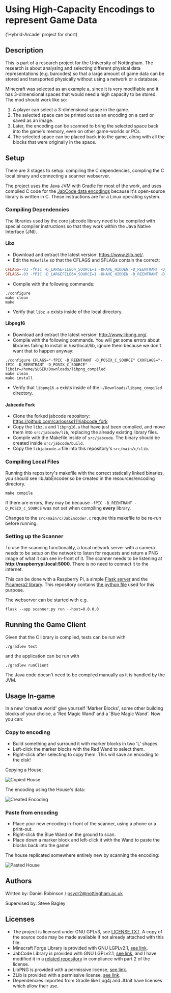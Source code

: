 # Using High-Capacity Encodings to represent Game Data
('Hybrid-Arcade' project for short)

## Description
This is part of a research project for the University of Nottingham. The research is about analysing and selecting  different physical data representations (e.g. barcodes) so that a large amount of game data can be stored and transported physically without using a network or a database.

Minecraft was selected as an example a, since it is very modifiable and it has 3-dimensional spaces that would need a high capacity to be stored. The mod should work like so:
1. A player can select a 3-dimensional space in the game.
1. The selected space can be printed out as an encoding on a card or saved as an image.
1. Later, the encoding can be scanned to bring the selected space back into the game's memory, even on other game-worlds or PCs.
1. The selected space can be placed back into the game, along with all the blocks that were originally in the space.

## Setup
There are 3 stages to setup: compiling the C dependencies, compling the C local binary and connecting a scanner webserver.

The project uses the Java JVM with Gradle for most of the work, and uses compiled C code for the 
[JabCode data encodings][jabcode_library] because it's open-source library is written in C. These 
instructions are for a Linux operating system.

### Compiling Dependencies
The libraries used by the core jabcode library need to be compiled with special compiler instructions
so that they work within the Java Native Interface (JNI).

#### Libz
* Download and extract the latest version: https://www.zlib.net/. 
* Edit the `Makefile` so that the CFLAGS and SFLAGs contain the correct:
```makefile
CFLAGS=-O3 -fPIC -D_LARGEFILE64_SOURCE=1 -DHAVE_HIDDEN -D_REENTRANT -D_POSIX_C_SOURCE
SFLAGS=-O3 -fPIC -D_LARGEFILE64_SOURCE=1 -DHAVE_HIDDEN -D_REENTRANT -D_POSIX_C_SOURCE
```
* Compile with the following commands:
```
./configure
make clean
make
```
* Verify that `libz.a` exists inside of the local directory.

#### Libpng16
* Download and extract the latest version: http://www.libpng.org/.
* Compile with the following commands. You will get some errors about libraries failing to install in
/usr/local/lib, ignore them because we don't want that to happen anyway:
```
./configure CFLAGS="-fPIC -D_REENTRANT -D_POSIX_C_SOURCE" CXXFLAGS="-fPIC -D_REENTRANT -D_POSIX_C_SOURCE" --libdir=/home/$USER/Downloads/libpng_compiled
make clean
make install
```
* Verify that `libpng16.a` exists inside of the `~/Downloads/libpng_compiled` directory.

#### Jabcode Fork
* Clone the forked jabcode repository: https://github.com/carlossss111/jabcode_fork
* Copy the `libz.a` and `libpng16.a` that have just been compiled, and move them into `src/jabcode/lib`, replacing
the already existing library files.
* Compile with the Makefile inside of `src/jabcode`. The binary should be created inside `src/jabcode/build`.
* Copy the `libjabcode.a` file into this repository's `src/main/c/clib`.

### Compiling Local Files
Running this repository's makefile with the correct statically linked binaries, you should see libJabEncoder.so 
be created in the resources/encoding directory.
```
make compile
```
If there are errors, they may be because `-fPIC -D_REENTRANT -D_POSIX_C_SOURCE` was not
set when compiling **every** library.

Changes to the `src/main/c/JabEncoder.c` require this makefile to be re-run before running.

### Setting up the Scanner
To use the scanning functionality, a local network server with a camera needs to be setup on the network to listen for requests 
and return a PNG image of what it can see in-front of it. The scanner needs to be listening at **http[]()://raspberrypi.local:5000**.
There is no need to connect it to the internet.

This can be done with a Raspberry Pi, a simple [Flask server][flask] and the [Picamera2 library][picam].
This repository contains [the python file][pyfile] used for this purpose.

The webserver can be started with e.g.
```
flask --app scanner.py run --host=0.0.0.0
```

## Running the Game Client
Given that the C library is compiled, tests can be run with
```
./gradlew test
```
and the application can be run with
```
./gradlew runClient
```
The Java code doesn't need to be compiled manually as it is handled by the JVM.

## Usage In-game
In a new 'creative world' give yourself 'Marker Blocks', some other building blocks of your choice, 
a 'Red Magic Wand' and a 'Blue Magic Wand'. Now you can:

### Copy to encoding
* Build something and surround it with marker blocks in two 'L' shapes.
* Left-click the marker blocks with the Red Wand to select them.
* Right-click after selecting to copy them. This will save an encoding to the disk!

Copying a House:

![Copied House][copy_image]

The encoding using the House's data:

![Created Encoding][copy_barcode]

### Paste from encoding
* Place your new encoding in-front of the scanner, using a phone or a print-out.
* Right-click the Blue Wand on the ground to scan.
* Place down a marker block and left-click it with the Wand to paste the blocks back into the game!

The house replicated somewhere entirely new by scanning the encoding:

![Pasted House][paste_image]

## Authors
Written by: Daniel Robinson / psydr2@nottingham.ac.uk

Supervised by: Steve Bagley

## Licenses
* The project is licensed under GNU GPLv3, see [LICENSE.TXT][license]. A copy of the source code may be made available if not already attached with this file.
* Minecraft Forge Library is provided with GNU LGPLv2.1, [see link][mcf_license].
* JabCode Library is provided with GNU LGPLv2.1, [see link][jcode_license], and I have modified it in a [related repository][jabcode_fork] in compliance with part 2 of the license.
* LibPNG is provided with a permissive license, [see link][lpng_license].
* ZLib is provided with a permissive license, [see link][zlib_license].
* Dependencies imported from Gradle like Log4j and JUnit have licenses which allow their use.

[jabcode_library]: https://jabcode.org/ "Jabcode Library"
[license]: LICENSE.txt "Project License"
[jabcode_fork]: https://github.com/carlossss111/jabcode_fork "Jabcode Fork"
[jcode_license]: https://github.com/jabcode/jabcode/blob/master/LICENSE "Jabcode License"
[mcf_license]: https://github.com/MinecraftForge/MinecraftForge/blob/1.20.x/LICENSE.txt "Minecraft Forge Library License"
[lpng_license]: http://www.libpng.org/pub/png/src/libpng-LICENSE.txt "LibPNG License"
[zlib_license]: https://www.zlib.net/zlib_license.html "ZLib License"
[flask]: https://flask.palletsprojects.com/en/3.0.x/ "Flask Website"
[picam]: https://datasheets.raspberrypi.com/camera/picamera2-manual.pdf "Picamera 2 Datasheet"
[pyfile]: src/external/python/scanner.py "Scanner Python File"

[copy_image]: images/copy_house.png "Image of house being copied" 
[copy_barcode]: images/copy_barcode.png "Image of barcode produced by copying house"
[paste_image]: images/paste_house.png "Image of house being pasted from the barcode"